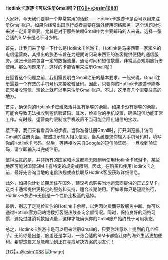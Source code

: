 **Hotlink卡旅游卡可以注册Gmail吗？[[TG💪+ @esim1088](https://t.me/s/esim1088)]**

大家好，今天我们要聊一个非常实用的话题——Hotlink卡旅游卡是否可以用来注册Gmail账户。如果你经常出国旅行或者需要在海外使用网络服务，这个话题对你来说一定非常重要。尤其是对于那些依赖Gmail作为主要邮箱的人来说，选择一张合适的SIM卡是必不可少的。

首先，让我们来了解一下什么是Hotlink卡旅游卡。Hotlink是马来西亚一家知名的电信运营商，其推出的旅游卡旨在为短期访问马来西亚的游客提供便捷的通信服务。这张卡通常包含一定的数据流量、通话时间和短信数量，非常适合短期旅行者使用。那么问题来了，这样的卡能否用来注册Gmail呢？

在回答这个问题之前，我们需要明白Gmail注册的基本要求。一般来说，Gmail注册需要一个有效的手机号码来接收验证码。因此，只要你的Hotlink卡旅游卡能够正常接收短信，理论上就可以用来注册Gmail账户。不过，这里有几个需要注意的地方。

首先，确保你的Hotlink卡已经激活并且有足够的余额。如果卡没有足够的余额，可能会导致无法接收到短信验证码。其次，检查你的手机设置，确保短信功能正常工作。有时候，运营商的限制或手机设置不当可能会阻止短信的接收。

接下来，我们来看看具体的步骤。当你准备注册Gmail时，打开浏览器并访问Gmail的注册页面。按照提示输入相关信息，当系统要求你输入手机号码时，填写你的Hotlink卡号码。然后，等待接收来自Google的短信验证码。一旦收到验证码，请立即输入以完成注册。

值得注意的是，并非所有的国家和地区都能无限制地使用Hotlink卡旅游卡。某些地区可能对国际SIM卡有特定的规定或限制。因此，在购买和使用Hotlink卡之前，最好先咨询当地的电信法规或直接联系Hotlink客服获取详细信息。

此外，如果你计划长期居住在国外，建议考虑购买当地运营商提供的正式SIM卡。这类卡通常提供更稳定的服务和支持，适合长期使用。但如果你只是短期旅行，Hotlink卡旅游卡无疑是一个性价比极高的选择。

最后，别忘了定期检查你的Hotlink卡余额，以免因欠费而导致服务中断。你可以通过Hotlink官方网站或拨打客服热线查询余额情况。同时，保持良好的网络习惯，避免过度消耗数据流量，这样才能确保你的Gmail账户始终处于可用状态。

总之，Hotlink卡旅游卡是可以用来注册Gmail的，只要你注意以上提到的几个细节。无论你是出差、旅游还是学习，一张合适的SIM卡都能让你的海外生活更加便利。希望这篇文章能帮助到正在寻找解决方案的朋友们！

[[TG💪+ @esim1088](https://t.me/s/esim1088) ![Image](https://i.postimg.cc/4NQfJmqS/Snipaste-2025-05-13-00-14-12.png)]